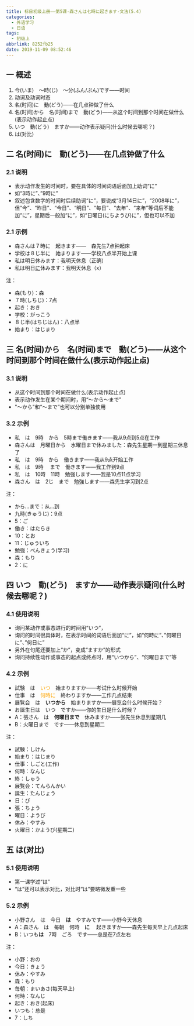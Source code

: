 ```yaml
---
title: 标日初级上册——第5课-森さんは七時に起きます-文法(5.4)
categories:
  - 外语学习
  - 日语
tags:
  - 初级上
abbrlink: 8252fb25
date: 2019-11-09 08:52:46
---
```

## 一 概述

1. 今(いま)　～時(じ)　～分(ふん/ぷん)です——时间
2. 动词及动词时态
3. 名(时间)に　動(どう)——在几点钟做了什么
4. 名(时间)から　名(时间)まで　動(どう)——从这个时间到那个时间在做什么(表示动作起止点)
5. いつ　動(どう)　ますか——动作表示疑问(什么时候去哪呢？)
6. は(对比)

<!--more-->

## 二 名(时间)に　動(どう)——在几点钟做了什么

### 2.1 说明

* 表示动作发生的时间时，要在具体的时间词语后面加上助词“に”
* 如“3時に”、”9時に”
* 叙述包含数字的时间时后续助词“に”，要说成“3月14日に”，“2008年に”，但“今”、“昨日”、“今日”、“明日”、“每日”、“去年”、“来年”等词后不能加“に”，星期后一般加“に”，如“日曜日(にちようび)に”，但也可以不加

### 2.1 示例

* 森さんは７時に　起きます——　森先生7点钟起床
* 学校は８じ半に　始まります——学校八点半开始上课
* 私は明日休みます：我明天休息（正确）
* 私は明日<u>に</u>休みます：我明天休息（x）

注：  
* 森(もり)：森
* ７時(しちじ)：7点
* 起き：おき
* 学校：がっこう
* ８じ半(はちじはん)：八点半
* 始まり：はじまり

## 三 名(时间)から　名(时间)まで　動(どう)——从这个时间到那个时间在做什么(表示动作起止点)

### 3.1 说明

* 从这个时间到那个时间在做什么(表示动作起止点)
* 表示动作发生在某个期间时，用“～から～まで”
* "～から"和“～まで”也可以分别单独使用

### 3.2 示例

* 私　は　9時　から　5時まで働きます——我从9点到5点在工作
* 森さんは　月曜日から　水曜日まで休みました：森先生星期一到星期三休息了
* 私　は　9時　から　働きます——我从9点开始工作
* 私　は　9時 　まで　働きます——我工作到9点
* 私　は　10時　11時　勉強します——我是10点11点学习
* 森さん　は　2じ　まで　勉強します——森先生学习到2点

注：   
* から...まで：从...到
* 九時(きゅうじ)：9点
* 5：ご
* 働き：はたらき
* 10：とお
* 11：じゅういち
* 勉強：べんきょう(学习)
* 森：もり
* 2：に

## 四 いつ　動(どう)　ますか——动作表示疑问(什么时候去哪呢？)

### 4.1 使用说明

* 询问某动作或事态进行的时间用“いつ”，
* 询问的时间很具体时，在表示时间的词语后面加“に”，如“何時に”、”何曜日に”、”何日に”
* 另外在句尾还要加上“か”，变成“ますか”的形式
* 询问持续性动作或事态的起点或终点时，用“いつから”、“何曜日まで”等

### 4.2 示例

* 試験　は　<font color=orange>いつ</font>　始まりますか——考试什么时候开始
* 仕事　は　<font color=orange>何時に</font>　終わりますか——工作几点结束
* 展覧会　は　**いつから**　始まりますか——展览会什么时候开始？
* お誕生日は　いつ　ですか——你的生日是什么时候？
* A：張さん　は　**何曜日まで**　休みますか——张先生休息到星期几
* B：火曜日まで　です——休息到星期二

注：  

* 試験：しけん
* 始まり：はじまり
* 仕事：しごと(工作)
* 何時：なんじ
* 終：しゅう
* 展覧会：てんらんかい
* 誕生：たんじょう
* 日：び
* 張：ちょう
* 曜日：ようび
* 休み：やすみ
* 火曜日：かようび(星期二)

## 五 は(对比)

### 5.1 使用说明

* 第一课学过“は”
* “は”还可以表示对比，对比时“は”要略微发重一些

### 5.2 示例

* 小野さん　は　今日　**は**　やすみです——小野今天休息
* A：森さん　は　毎朝　何時　**に** 　起きますか——森先生每天早上几点起床
* B：いつも**は**　7時　ごろ　です——总是在7点左右

注：  
* 小野：おの
* 今日：きょう
* 休み：やすみ
* 森：もり
* 毎朝：まいあさ(每天早上)
* 何時：なんじ
* 起き：おき(起床)
* いつも：总是
* 7：しち
